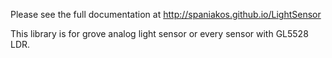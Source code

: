 Please see the full documentation at http://spaniakos.github.io/LightSensor

This library is for grove analog light sensor or every sensor with GL5528 LDR.
